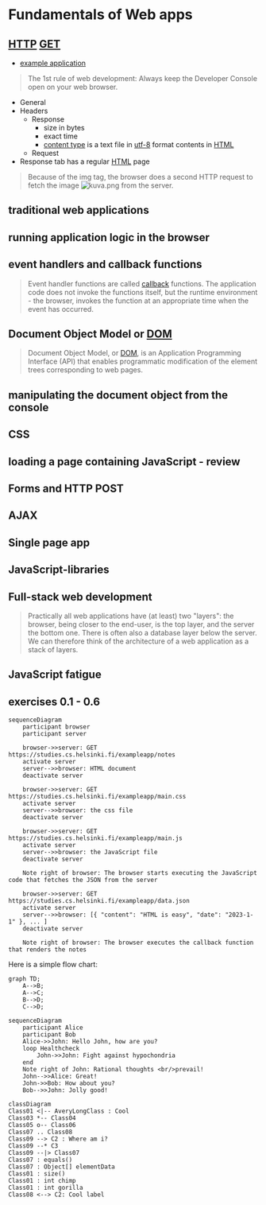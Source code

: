 
# Fundamentals of Web apps

## [HTTP] [GET]
- [example application](https://studies.cs.helsinki.fi/exampleapp)

>The 1st rule of web development: Always keep the Developer Console open on your web browser. 

- General
- Headers
  - Response
    - size in bytes
    - exact time
    - [content type] is a text file in [utf-8] format contents in [HTML]
  - Request
- Response tab has a regular [HTML] page

>Because of the img tag, the browser does a second HTTP request to fetch the image ![kuva.png](kuva.png) from the server. 

## traditional web applications

## running application logic in the browser

## event handlers and callback functions

>Event handler functions are called [callback] functions. The application code does not invoke the functions itself, but the runtime environment - the browser, invokes the function at an appropriate time when the event has occurred.

## Document Object Model or [DOM]

>Document Object Model, or [DOM], is an Application Programming Interface (API) that enables programmatic modification of the element trees corresponding to web pages.

## manipulating the document object from the console

## CSS

## loading a page containing JavaScript - review

## Forms and HTTP POST
## AJAX
## Single page app
## JavaScript-libraries
## Full-stack web development

>Practically all web applications have (at least) two "layers": the browser, being closer to the end-user, is the top layer, and the server the bottom one. There is often also a database layer below the server. We can therefore think of the architecture of a web application as a stack of layers.

## JavaScript fatigue

## exercises 0.1 - 0.6



```mermaid
sequenceDiagram
    participant browser
    participant server

    browser->>server: GET https://studies.cs.helsinki.fi/exampleapp/notes
    activate server
    server-->>browser: HTML document
    deactivate server

    browser->>server: GET https://studies.cs.helsinki.fi/exampleapp/main.css
    activate server
    server-->>browser: the css file
    deactivate server

    browser->>server: GET https://studies.cs.helsinki.fi/exampleapp/main.js
    activate server
    server-->>browser: the JavaScript file
    deactivate server

    Note right of browser: The browser starts executing the JavaScript code that fetches the JSON from the server

    browser->>server: GET https://studies.cs.helsinki.fi/exampleapp/data.json
    activate server
    server-->>browser: [{ "content": "HTML is easy", "date": "2023-1-1" }, ... ]
    deactivate server

    Note right of browser: The browser executes the callback function that renders the notes
```


Here is a simple flow chart:

```mermaid
graph TD;
    A-->B;
    A-->C;
    B-->D;
    C-->D;
```

```mermaid
sequenceDiagram
    participant Alice
    participant Bob
    Alice->>John: Hello John, how are you?
    loop Healthcheck
        John->>John: Fight against hypochondria
    end
    Note right of John: Rational thoughts <br/>prevail!
    John-->>Alice: Great!
    John->>Bob: How about you?
    Bob-->>John: Jolly good!
```


```mermaid
classDiagram
Class01 <|-- AveryLongClass : Cool
Class03 *-- Class04
Class05 o-- Class06
Class07 .. Class08
Class09 --> C2 : Where am i?
Class09 --* C3
Class09 --|> Class07
Class07 : equals()
Class07 : Object[] elementData
Class01 : size()
Class01 : int chimp
Class01 : int gorilla
Class08 <--> C2: Cool label
```

[HTTP]: https://developer.mozilla.org/en-US/docs/Web/HTTP

[GET]: https://developer.mozilla.org/en-US/docs/Web/HTTP/Methods/GET

[status codes]: https://en.wikipedia.org/wiki/List_of_HTTP_status_codes

[content type]: https://developer.mozilla.org/en-US/docs/Web/HTTP/Headers/Content-Type

[utf-8]: https://en.wikipedia.org/wiki/UTF-8

[HTML]: https://en.wikipedia.org/wiki/HTML

[sequence diagram]: https://www.geeksforgeeks.org/unified-modeling-language-uml-sequence-diagrams/#

[sequence diagram wikipedia]: https://en.wikipedia.org/wiki/Sequence_diagram

[readyState]: https://developer.mozilla.org/en-US/docs/Web/API/XMLHttpRequest/readyState

[callback]: https://developer.mozilla.org/en-US/docs/Glossary/Callback_function

[DOM]: https://en.wikipedia.org/wiki/Document_Object_Model

[frontend and backend]: https://en.wikipedia.org/wiki/Frontend_and_backend